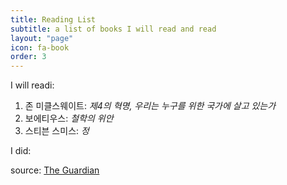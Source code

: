 ```yaml
---
title: Reading List
subtitle: a list of books I will read and read
layout: "page"
icon: fa-book
order: 3
---
```


I will readi:

1. 존 미클스웨이트: *제4의 혁명, 우리는 누구를 위한 국가에 살고 있는가*
2. 보에티우스: *철학의 위안*
3. 스티븐 스미스: *정*

I did:

source: [The Guardian](https://www.theguardian.com/books/booksblog/2011/jan/04/best-boring-books)
